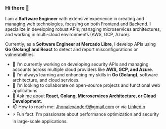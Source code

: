 ### Hi there 👋

I am a **Software Engineer** with extensive experience in creating and managing web technologies, focusing on both Frontend and Backend. I specialize in developing robust APIs, managing microservices architectures, and working in multi-cloud environments (AWS, GCP, Azure).

Currently, as a **Software Engineer at Mercado Libre**, I develop APIs using **Go (Golang) and React** to detect and report misconfigurations or vulnerabilities.

- 🔭 I’m currently working on developing security APIs and managing accounts across multiple cloud providers like **AWS, GCP, and Azure**.
- 🌱 I’m always learning and enhancing my skills in **Go (Golang)**, software architecture, and cloud services.
- 👯 I’m looking to collaborate on open-source projects and functional web applications.
- 💬 Ask me about **React, Golang, Microservices Architecture, or Cloud Development**.
- 📫 How to reach me: [Jhonalexander9@gmail.com](mailto:Jhonalexander9@gmail.com) or via [LinkedIn](https://www.linkedin.com/in/alexander-alvarez9).
- ⚡ Fun fact: I'm passionate about performance optimization and security in large-scale applications.
